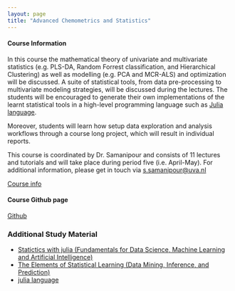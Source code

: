 ```yaml
---
layout: page
title: "Advanced Chemometrics and Statistics"
---
```


#### Course Information

In this course the mathematical theory of univariate and multivariate statistics (e.g. PLS-DA, Random Forrest classification, and Hierarchical Clustering) as well as modelling (e.g. PCA and MCR-ALS) and optimization will be discussed. A suite of statistical tools, from data pre-processing to multivariate modeling strategies, will be discussed during the lectures. The students will be encouraged to generate their own implementations of the learnt statistical tools in a high-level programming language such as [Julia language](https://julialang.org/).

Moreover, students will learn how setup data exploration and analysis workflows through a course long project, which will result in individual reports.

This course is coordinated by Dr. Samanipour and consists of 11 lectures and tutorials and will take place during period five (i.e. April-May). For additional information, please get in touch via [s.samanipour@uva.nl](s.samanipour@uva.nl)

[Course info](https://coursecatalogue.uva.nl/xmlpages/page/2022-2023-en/search-course/course/99444)

#### Course Github page

[Github](https://emcms.github.io/ACS.jl/dev/)

### Additional Study Material

* [Statictics with julia (Fundamentals for Data Science, Machine Learning and Artificial Intelligence)](https://link.springer.com/book/10.1007/978-3-030-70901-3)
* [The Elements of Statistical Learning (Data Mining, Inference, and Prediction)](https://link.springer.com/book/10.1007/978-0-387-21606-5)
* [julia language](https://julialang.org/learning/)